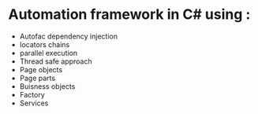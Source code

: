 # Automation framework in C# using :
- Autofac dependency injection
- locators chains
- parallel execution
- Thread safe approach 
- Page objects
- Page parts
- Buisness objects
- Factory
- Services
